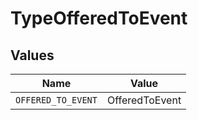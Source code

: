 # TypeOfferedToEvent


## Values

| Name               | Value              |
| ------------------ | ------------------ |
| `OFFERED_TO_EVENT` | OfferedToEvent     |